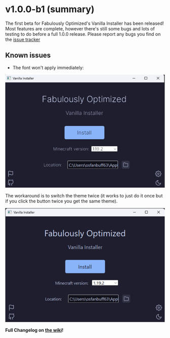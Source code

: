 # v1.0.0-b1 (summary)

The first beta for Fabulously Optimized's Vanilla Installer has been released! Most features are complete, however there's still some bugs and lots of testing to do before a full 1.0.0 release. Please report any bugs you find on the [issue tracker](https://github.com/Fabulously-Optimized/vanilla-installer/issues/new/choose)

## Known issues

- The font won't apply immediately:

![Font not applying](assets/broken_font.png)

The workaround is to switch the theme twice (it works to just do it once but if you click the button twice you get the same theme).

![Font applied](assets/normal_font.png)

**Full Changelog on [the wiki](https://fabulously-optimized.gitbook.io/vanilla-installer/1.0.0-b1/full)!**
